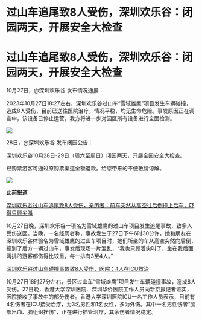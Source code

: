 # 过山车追尾致8人受伤，深圳欢乐谷：闭园两天，开展安全大检查

# 过山车追尾致8人受伤，深圳欢乐谷：闭园两天，开展安全大检查

10月27日，@深圳欢乐谷 发布情况通报：

2023年10月27日18:27左右，深圳欢乐谷过山车“雪域雄鹰”项目发生车辆碰撞，造成8人受伤，目前已送往医院治疗，情况平稳，均无生命危险。事发原因正在调查中，该设备已停止运营，我方将进一步对园区所有设备进行全面检测。

![](https://inews.gtimg.com/om_bt/OZ7Z-py61aL_vyk5LtkHYUijAMuJ3bgZWi5hb9vcoMcCQAA/1000)

28日，@深圳欢乐谷 发布闭园公告：

深圳欢乐谷10月28日-29日（周六至周日）闭园两天，开展全园安全大检查。

已购票游客可通过原购票渠道全额退款。给您带来的不便敬请谅解。

![](https://inews.gtimg.com/om_bt/OmRR0E0obIuOlTuZttBZSjtUslIGaQhMOYGpIfRTyWDH4AA/1000)

**此前报道**

[深圳欢乐谷过山车追尾致8人受伤，亲历者：前车突然从高空往后倒撞上后车，吓得只顾尖叫
](https://new.qq.com/rain/a/20231027A0AXIN00)

10月27日晚，深圳欢乐谷一项名为雪域雄鹰的过山车项目发生追尾事故，致多人受伤送医。当晚，一名经历者称，事故发生于27日下午6时30分许，她和朋友在深圳欢乐谷体验名为雪域雄鹰的过山车项目时，她们所坐的车从高空突然向后倒，撞到了后方一辆过山车，事发后现场一片混乱，“我也只顾着尖叫了，坐在我后面两排的游客都伤得比较重，每一排有3至4人。”

[深圳欢乐谷过山车碰撞事故致8人受伤，医院：4人在ICU救治](https://new.qq.com/rain/a/20231028A0060300)

10月27日18时27分左右，景区过山车“雪域雄鹰”项目发生车辆碰撞事故，造成8人受伤。27日晚，香港大学深圳医院、深圳华侨医院工作人员向新京报记者证实，医院接收了事故中的部分伤者。香港大学深圳医院ICU一名工作人员表示，目前有4名伤者在ICU接受治疗，为3名男性和1名女性，多为外伤。其中一名男性伤者“脑部出血、脑组织挫伤”，正在进行插管治疗，其余伤者情况稳定。

